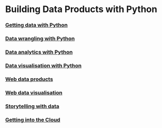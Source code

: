 # Building Data Products with Python  

### [Getting data with Python](https://github.com/data-products-python/getting-data-python/blob/master/README.md)  

### [Data wrangling with Python](https://github.com/data-products-python/data-wrangling-python/blob/master/README.md)  

### [Data analytics with Python](https://github.com/data-products-python/data-analytics-python/blob/master/README.md)  

### [Data visualisation with Python](https://github.com/data-products-python/data-visualisation-python/blob/master/README.md)  

### [Web data products](https://github.com/data-products-python/web-data-products/blob/master/README.md)  

### [Web data visualisation](https://github.com/data-products-python/data-visualisation-web/blob/master/README.md) 

### [Storytelling with data](https://github.com/data-products-python/storytelling-data/blob/master/README.md)  

### [Getting into the Cloud](https://github.com/data-products-python/data-products-cloud-python/blob/master/README.md)  




